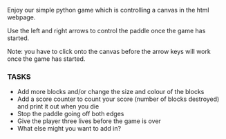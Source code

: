 Enjoy our simple python game which is controlling a canvas in the html webpage.

Use the left and right arrows to control the paddle once the game has started.

Note: you have to click onto the canvas before the arrow keys will work once the game has started.

### TASKS
* Add more blocks and/or change the size and colour of the blocks
* Add a score counter to count your score (number of blocks destroyed) and print it out when you die
* Stop the paddle going off both edges
* Give the player three lives before the game is over
* What else might you want to add in?